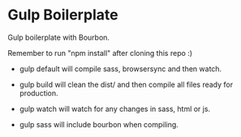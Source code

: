# Gulp Boilerplate
Gulp boilerplate with Bourbon.

Remember to run "npm install" after cloning this repo :)

  -  gulp default will compile sass, browsersync and then watch.

  -  gulp build will clean the dist/ and then compile all files ready for production.

  -  gulp watch will watch for any changes in sass, html or js.
  
  -  gulp sass will include bourbon when compiling.
